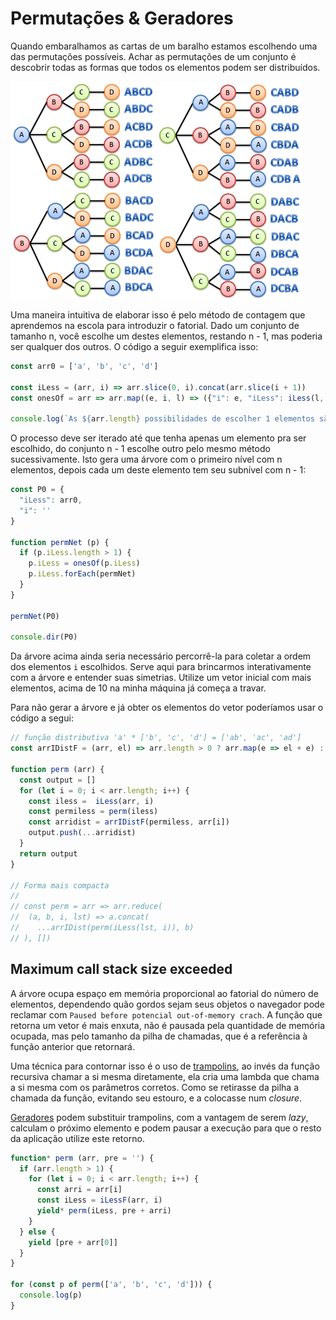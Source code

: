 # Permutações & Geradores

Quando embaralhamos as cartas de um baralho estamos escolhendo uma das permutações possíveis. Achar as permutações de um conjunto é descobrir todas as formas que todos os elementos podem ser distribuídos.

![permutações de abcd](permutas.png)


Uma maneira intuitiva de elaborar isso é pelo método de contagem que aprendemos na escola para introduzir o fatorial. Dado um conjunto de tamanho n, você escolhe um destes elementos, restando n - 1,  mas poderia ser qualquer dos outros. O código a seguir exemplifica isso:
```javascript
const arr0 = ['a', 'b', 'c', 'd']

const iLess = (arr, i) => arr.slice(0, i).concat(arr.slice(i + 1))
const onesOf = arr => arr.map((e, i, l) => ({"i": e, "iLess": iLess(l, i)}))

console.log(`As ${arr.length} possibilidades de escolher 1 elementos são: ${JSON.stringify(onesOf(arr0), null, 4)}`)
```

O processo deve ser iterado até que tenha apenas um elemento pra ser escolhido, do conjunto n - 1 escolhe outro pelo mesmo método sucessivamente. Isto gera uma árvore com o primeiro nível com n elementos, depois cada um deste elemento tem seu subnível com n - 1:

```javascript
const P0 = {
  "iLess": arr0,
  "i": ''
}

function permNet (p) {
  if (p.iLess.length > 1) {
    p.iLess = onesOf(p.iLess)
    p.iLess.forEach(permNet)
  }
}

permNet(P0)

console.dir(P0)
```

Da árvore acima ainda seria necessário percorrê-la para coletar a ordem dos elementos `i` escolhidos. Serve aqui para brincarmos interativamente com a árvore e entender suas simetrias. Utilize um vetor inicial com mais elementos, acima de 10 na minha máquina já começa a travar.

Para não gerar a árvore e já obter os elementos do vetor poderíamos usar o código a segui:
```javascript
// função distributiva 'a' * ['b', 'c', 'd'] = ['ab', 'ac', 'ad']
const arrIDistF = (arr, el) => arr.length > 0 ? arr.map(e => el + e) : [el]

function perm (arr) {
  const output = []
  for (let i = 0; i < arr.length; i++) {
    const iless =  iLess(arr, i)
    const permiless = perm(iless)
    const arridist = arrIDistF(permiless, arr[i])
    output.push(...arridist)
  }
  return output
}

// Forma mais compacta
// 
// const perm = arr => arr.reduce(
//  (a, b, i, lst) => a.concat(
//    ...arrIDist(perm(iLess(lst, i)), b)
// ), [])
```

## Maximum call stack size exceeded

A árvore ocupa espaço em memória proporcional ao fatorial do número de elementos, dependendo quão gordos sejam seus objetos o navegador pode reclamar com `Paused before potencial out-of-memory crach`. A função que retorna um vetor é mais enxuta, não é pausada pela quantidade de memória ocupada, mas pelo tamanho da pilha de chamadas, que é a referência à função anterior que retornará.

Uma técnica para contornar isso é o uso de [trampolins](https://blog.logrocket.com/using-trampolines-to-manage-large-recursive-loops-in-javascript-d8c9db095ae3), ao invés da função recursiva chamar a si mesma diretamente, ela cria uma lambda que chama a si mesma com os parâmetros corretos. Como se retirasse da pilha a chamada da função, evitando seu estouro, e a colocasse num _closure_.

[Geradores](https://developer.mozilla.org/en-US/docs/Web/JavaScript/Reference/Statements/function*) podem substituir trampolins, com a vantagem de serem _lazy_, calculam o próximo elemento e podem pausar a execução para que o resto da aplicação utilize este retorno.

```javascript
function* perm (arr, pre = '') {
  if (arr.length > 1) {
    for (let i = 0; i < arr.length; i++) {
      const arri = arr[i]
      const iLess = iLessF(arr, i)
      yield* perm(iLess, pre + arri)
    }
  } else {
    yield [pre + arr[0]]
  }
}

for (const p of perm(['a', 'b', 'c', 'd'])) {
  console.log(p)
}
```


